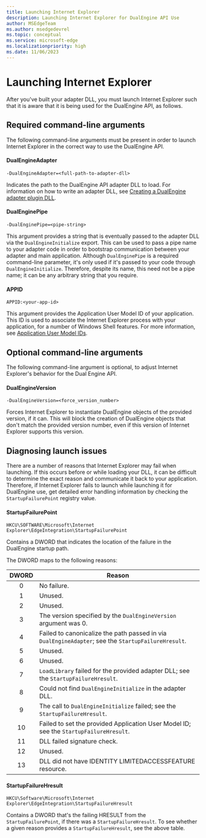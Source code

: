 ```yaml
---
title: Launching Internet Explorer
description: Launching Internet Explorer for DualEngine API Use
author: MSEdgeTeam
ms.author: msedgedevrel
ms.topic: conceptual
ms.service: microsoft-edge
ms.localizationpriority: high
ms.date: 11/06/2023
---
```

# Launching Internet Explorer

After you've built your adapter DLL, you must launch Internet Explorer such that it is aware that it is being used for the DualEngine API, as follows.


<!-- ====================================================================== -->
## Required command-line arguments

The following command-line arguments must be present in order to launch Internet Explorer in the correct way to use the DualEngine API.


<!-- ------------------------------ -->
#### DualEngineAdapter

`-DualEngineAdapter=<full-path-to-adapter-dll>`

Indicates the path to the DualEngine API adapter DLL to load.  For information on how to write an adapter DLL, see [Creating a DualEngine adapter plugin DLL](adapter-dll.md).


<!-- ------------------------------ -->
#### DualEnginePipe

`-DualEnginePipe=<pipe-string>`

This argument provides a string that is eventually passed to the adapter DLL via the `DualEngineInitialize` export.  This can be used to pass a pipe name to your adapter code in order to bootstrap communication between your adapter and main application.  Although `DualEnginePipe` is a required command-line parameter, it's only used if it's passed to your code through `DualEngineInitialize`.  Therefore, despite its name, this need not be a pipe name; it can be any arbitrary string that you require.


<!-- ------------------------------ -->
#### APPID

`APPID:<your-app-id>`

This argument provides the Application User Model ID of your application.  This ID is used to associate the Internet Explorer process with your application, for a number of Windows Shell features.  For more information, see [Application User Model IDs](/windows/win32/shell/appids).


<!-- ====================================================================== -->
## Optional command-line arguments

The following command-line argument is optional, to adjust Internet Explorer's behavior for the Dual Engine API.


<!-- ------------------------------ -->
#### DualEngineVersion

`-DualEngineVersion=<force_version_number>`

Forces Internet Explorer to instantiate DualEngine objects of the provided version, if it can.  This will block the creation of DualEngine objects that don't match the provided version number, even if this version of Internet Explorer supports this version.


<!-- ====================================================================== -->
## Diagnosing launch issues

There are a number of reasons that Internet Explorer may fail when launching.  If this occurs before or while loading your DLL, it can be difficult to determine the exact reason and communicate it back to your application.  Therefore, if Internet Explorer fails to launch while launching it for DualEngine use, get detailed error handling information by checking the `StartupFailurePoint` registry value.


<!-- ------------------------------ -->
#### StartupFailurePoint

`HKCU\SOFTWARE\Microsoft\Internet Explorer\EdgeIntegration\StartupFailurePoint`

Contains a DWORD that indicates the location of the failure in the DualEngine startup path.

The DWORD maps to the following reasons:

| DWORD | Reason                                                                                              |
|:-----:|-----------------------------------------------------------------------------------------------------|
|   0   | No failure.                                                                                         |
|   1   | Unused.                                                                                             |
|   2   | Unused.                                                                                             |
|   3   | The version specified by the `DualEngineVersion` argument was 0.                                    |
|   4   | Failed to canonicalize the path passed in via `DualEngineAdapter`; see the `StartupFailureHresult`. |
|   5   | Unused.                                                                                             |
|   6   | Unused.                                                                                             |
|   7   | `LoadLibrary` failed for the provided adapter DLL; see the `StartupFailureHresult`.                 |
|   8   | Could not find `DualEngineInitialize` in the adapter DLL.                                           |
|   9   | The call to `DualEngineInitialize` failed; see the `StartupFailureHresult`.                         |
|   10  | Failed to set the provided Application User Model ID; see the `StartupFailureHresult`.              |
|   11  | DLL failed signature check.                                                                         |
|   12  | Unused.                                                                                             |
|   13  | DLL did not have IDENTITY LIMITEDACCESSFEATURE resource.                                            |


<!-- ------------------------------ -->
#### StartupFailureHresult

`HKCU\Software\Microsoft\Internet Explorer\EdgeIntegration\StartupFailureHresult`

Contains a DWORD that's the failing HRESULT from the `StartupFailurePoint`, if there was a `StartupFailureHresult`.  To see whether a given reason provides a `StartupFailureHresult`, see the above table.
